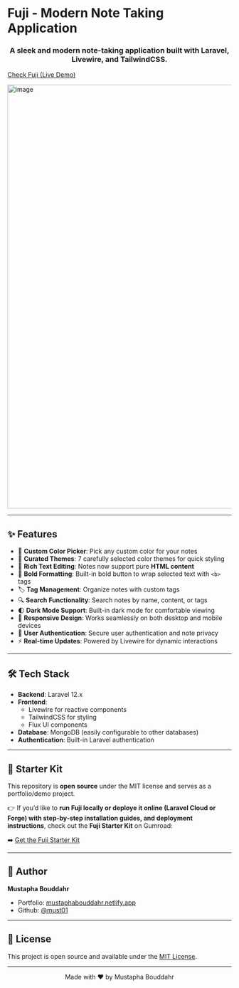 # Fuji - Modern Note Taking Application

<div align="center">
<h3>A sleek and modern note-taking application built with Laravel, Livewire, and TailwindCSS.</h3>
</div>

[Check Fuji (Live Demo)](https://fuji.laravel.cloud/)

<img width="1865" height="953" alt="image" src="https://github.com/user-attachments/assets/e8332950-b48b-4b35-a2a6-4df528742f9e" />

---

## ✨ Features

-   🎨 **Custom Color Picker**: Pick any custom color for your notes
-   🌈 **Curated Themes**: 7 carefully selected color themes for quick styling
-   📝 **Rich Text Editing**: Notes now support pure **HTML content**
-   🔡 **Bold Formatting**: Built-in bold button to wrap selected text with `<b>` tags
-   🏷️ **Tag Management**: Organize notes with custom tags
-   🔍 **Search Functionality**: Search notes by name, content, or tags
-   🌓 **Dark Mode Support**: Built-in dark mode for comfortable viewing
-   📱 **Responsive Design**: Works seamlessly on both desktop and mobile devices
-   🔐 **User Authentication**: Secure user authentication and note privacy
-   ⚡ **Real-time Updates**: Powered by Livewire for dynamic interactions

---

## 🛠️ Tech Stack

-   **Backend**: Laravel 12.x
-   **Frontend**:
    -   Livewire for reactive components
    -   TailwindCSS for styling
    -   Flux UI components
-   **Database**: MongoDB (easily configurable to other databases)
-   **Authentication**: Built-in Laravel authentication

---

## 🚀 Starter Kit

This repository is **open source** under the MIT license and serves as a portfolio/demo project.  

👉 If you’d like to **run Fuji locally or deploye it online (Laravel Cloud or Forge) with step-by-step installation guides, and deployment instructions**, check out the **Fuji Starter Kit** on Gumroad:

➡️ [Get the Fuji Starter Kit]([https://gumroad.com](https://mustaphabouddahr0.gumroad.com/l/fuji))  

---

## 👤 Author

**Mustapha Bouddahr**

-   Portfolio: [mustaphabouddahr.netlify.app](https://mustaphabouddahr.netlify.app)
-   Github: [@must01](https://github.com/must01)

---

## 📄 License

This project is open source and available under the [MIT License](LICENSE).

---

<div align="center">
Made with ❤️ by Mustapha Bouddahr
</div>
